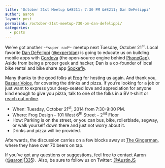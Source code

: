 ```yaml
---
title: 'October 21st Meetup &#8211; 7:30 PM &#8211; Dan DeFelippi'
author: aaron
layout: post
permalink: /october-21st-meetup-730-pm-dan-defelippi/
categories:
  - posts
---
```

We&#8217;ve got another `~*super rad*~` meetup next Tuesday, October 21<sup>st</sup>. Local favorite [Dan DeFelippi][1] ([@expertdan][2]) is going to educate us on building mobile apps with [Cordova][3] (the open-source engine behind [PhoneGap][4]). Aside from being a proper geek and hacker, Dan is a co-founder of local bike rental and bike share app [Spokefly][5].

Many thanks to the good folks at [Frog][6] for hosting us again. And thank you, [Bazaar Voice][7], for covering the drinks and pizza. If you&#8217;re looking for a job or just want to express your deep-seated love and appreciation for anyone kind enough to give you pizza, talk to one of the folks in a BV t-shirt or [reach out online][8].

  * When: Tuesday, October 21<sup>st</sup>, 2014 from 7:30-9:00 PM.
  * Where: Frog Design – 101 West 6<sup>th</sup> Street – 2<sup>nd</sup> Floor
  * How: Parking is on the street, or you can bus, bike, rollerblade, segway, or walk yourself down there and just not worry about it.
  * Drinks and pizza will be provided.

Afterwards, the discussion carries on a few blocks away at [The Gingerman][9], where they have over 70 beers on tap. 

If you&#8217;ve got any questions or suggestions, feel free to contact Aaron ([@aaronj1335][10]).  Also, be sure to follow us on Twitter: [@AustinJS][11]

 [1]: http://driverdan.com
 [2]: https://twitter.com/expertdan
 [3]: http://cordova.apache.org
 [4]: http://phonegap.com
 [5]: https://twitter.com/Spokefly
 [6]: http://www.frogdesign.com/contact/austin.html
 [7]: http://www.bazaarvoice.com
 [8]: http://www.bazaarvoice.com/careers/
 [9]: http://gingermanpub.com/
 [10]: https://twitter.com/aaronj1335
 [11]: http://twitter.com/austinjs "AustinJS on Twitter"